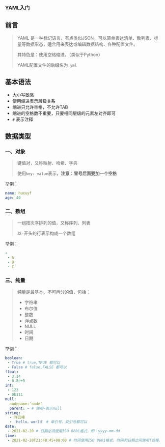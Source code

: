 ### YAML入门

## 前言

> YAML 是一种标记语言，有点类似JSON。可以简单表达清单、散列表、标量等数据形态，适合用来表达或编辑数据结构、各种配置文件。
>
> 其特色是：使用空格缩进。（类似于Python）
>
> YAML配置文件的后缀名为`.yml`

## 基本语法

- 大小写敏感
- 使用缩进表示层级关系
- 缩进只允许空格，不允许TAB
- 缩进的空格数不重要，只要相同层级的元素左对齐即可
- `#` 表示注释



## 数据类型

### 一、对象

> 键值对，又称映射、哈希、字典
>
> 使用`key: value`表示，**注意：冒号后面要加一个空格**

举例：

```yaml
name: huxuyf
age: 40
```



### 二、数组

> 一组按次序排列的值，又称序列、列表
>
> 以`-`开头的行表示构成一个数组

举例：

```yaml
-
 - A
 - B
 - C
```



### 三、纯量

> 纯量是最基本、不可再分的值，包括：
>
> - 字符串
> - 布尔值
> - 整数
> - 浮点数
> - NULL
> - 时间
> - 日期

举例：

```yaml
boolean:
 - True # true,TRUE 都可以
 - False # false,FALSE 都可以
float:
 - 3.14
 - 6.8e+5
int:
 - 123
 - 0b111
null:
  nodename:'node'
  parent: ~ # 使用~表示null
string:
  - 许云峰
  - 'Hello，world' # 单引号、双引号都可以
date:
 - 2021-02-20 # 日期必须使用ISO 8601格式，即：yyyy-mm-dd
time:
 - 2021-02-20T21:48:45+08:00 # 时间使用ISO 8601格式，时间和日期之间使用T连接，最后使用+代表时区

```






